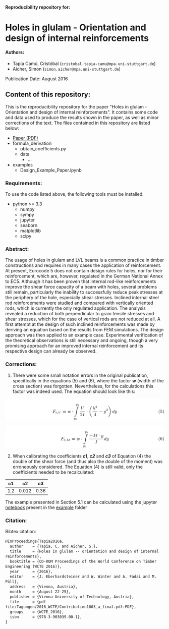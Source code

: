 #### Reproducibility repository for:

Holes in glulam - Orientation and design of internal reinforcements
===================================================================

#### Authors:
- Tapia Camú, Cristóbal (```cristobal.tapia-camu@mpa.uni-stuttgart.de```)
- Aicher, Simon (```simon.aicher@mpa.uni-stuttgart.de```)

Publication Date: August 2016

## Content of this repository:
This is the reproducibility repository for the paper "Holes in glulam - Orientation and design of internal reinforcements".
It contains some code and data used to produce the results shown in the paper, as well as minor corrections of the text.
The files contained in this repository are listed below:

- [Paper (PDF)](WCTE_2016_Tapia_Aicher_final.pdf)
- formula_derivation
    - obtain_coefficients.py
    - data
        - ...
- examples
    - Design_Example_Paper.ipynb

### Requirements:
To use the code listed above, the following tools must be installed:
- python >= 3.3
    - numpy
    - sympy
    - jupyter
    - seaborn
    - matplotlib
    - scipy

### Abstract:
The usage of holes in glulam and LVL beams is a common practice in timber constructions and requires in many cases the application of reinforcement.
At present, Eurocode 5 does not contain design rules for holes, nor for their reinforcement, which are, however, regulated in the German National Annex to EC5.
Although it has been proven that internal rod-like reinforcements improve the shear force capacity of a beam with holes, several problems still remain, particularly the inability to successfully reduce peak stresses at the periphery of the hole, especially shear stresses.
Inclined internal steel rod reinforcements were studied and compared with vertically oriented rods, which is currently the only regulated application.
The analysis revealed a reduction of both perpendicular to grain tensile stresses and shear stresses, which for the case of vertical rods are not reduced at all.
A first attempt at the design of such inclined reinforcements was made by deriving an equation based on the results from FEM simulations.
The design approach was then applied to an example case.
Experimental verification of the theoretical observations is still necessary and ongoing, though a very promising approach for an improved internal reinforcement and its respective design can already be observed.

### Corrections:
1. There were some small notation errors in the original publication, specifically in the equations (5) and (6), where the factor _**w**_ (width of the cross section) was forgotten.
Nevertheless, for the calculations this factor was indeed used.
The equation should look like this:

![equation](images/equation_5.png)  

![equation](images/equation_6.png)  

2. When calibrating the coefficients _**c1**_, _**c2**_ and _**c3**_ of Equation (4) the double of the shear force (and thus also the double of the moment) was erroneously considered.
The Equation (4) is still valid, only the coefficients needed to be recalculated:

| c1 | c2    | c3   |
|:--:|:-----:|:----:|
| 1.2| 0.012 | 0.36 |

The example presented in Section 5.1 can be calculated using the jupyter [notebook](examples/Design_Example_Paper.ipynb) present in the [example](examples/README.md) folder

### Citation:
Bibtex citation:
```
@InProceedings{Tapia2016a,
  author    = {Tapia, C. and Aicher, S.},
  title     = {Holes in glulam -- orientation and design of internal reinforcements},
  booktitle = {CD-ROM Proceedings of the World Conference on Timber Engineering (WCTE 2016)},
  year      = {2016},
  editor    = {J. Eberhardsteiner and W. Winter and A. Fadai and M. Pöll},
  address   = {Vienna, Austria},
  month     = {August 22-25},
  publisher = {Vienna University of Technology, Austria},
  file      = {pdf file:Tagungen/2016_WCTE/Contribution1003_a_final.pdf:PDF},
  groups    = {WCTE_2016},
  isbn      = {978-3-903039-00-1},
}
```
